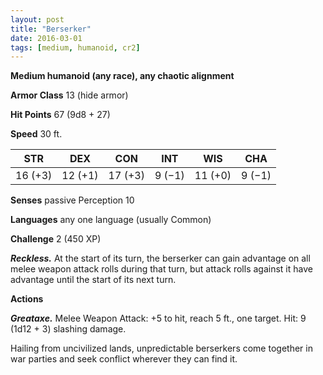 ```yaml
---
layout: post
title: "Berserker"
date: 2016-03-01
tags: [medium, humanoid, cr2]
---
```


**Medium humanoid (any race), any chaotic alignment**

**Armor Class** 13 (hide armor)

**Hit Points** 67 (9d8 + 27)

**Speed** 30 ft.

|   STR   |   DEX   |   CON   |   INT   |   WIS   |   CHA   |
|:-----:|:-----:|:-----:|:-----:|:-----:|:-----:|
| 16 (+3) | 12 (+1) | 17 (+3) | 9 (−1) | 11 (+0) | 9 (−1) |

**Senses** passive Perception 10 

**Languages** any one language (usually Common) 

**Challenge** 2 (450 XP) 

***Reckless.*** At the start of its turn, the berserker can gain advantage on all melee weapon attack rolls during that turn, but attack rolls against it have advantage until the start of its next turn. 

**Actions** 

***Greataxe.*** Melee Weapon Attack: +5 to hit, reach 5 ft., one target. Hit: 9 (1d12 + 3) slashing damage. 

Hailing from uncivilized lands, unpredictable berserkers come together in war parties and seek conflict wherever they can find it.